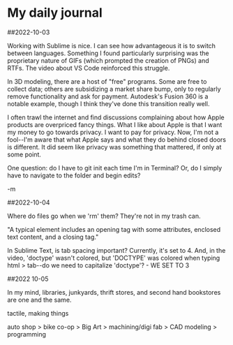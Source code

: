 # My daily journal

##2022-10-03

Working with Sublime is nice. I can see how advantageous it is to switch between languages. Something I 
found particularly surprising was the proprietary nature of GIFs (which prompted the creation of PNGs) 
and RTFs. The video about VS Code reinforced this struggle. 

In 3D modeling, there are a host of "free" programs. Some are free to collect data; others are 
subsidizing a market share bump, only to regularly remove functionality and ask for payment. Autodesk's 
Fusion 360 is a notable example, though I think they've done this transition really well. 

I often trawl the internet and find discussions complaining about how Apple products are overpriced 
fancy things. What I like about Apple is that I want my money to go towards privacy. I want to pay for 
privacy. Now, I'm not a fool--I'm aware that what Apple says and what they do behind closed doors is 
different. It did seem like privacy was something that mattered, if only at some point. 

One question: do I have to git init each time I'm in Terminal? Or, do I simply have to navigate to the 
folder and begin edits?


-m


##2022-10-04

Where do files go when we 'rm' them? They're not in my trash can. 

"A typical element includes an opening tag with some attributes, enclosed text content, and a 
closing tag."

In Sublime Text, is tab spacing important? Currently, it's set to 4. And, in the video, 
'doctype' wasn't colored, but 'DOCTYPE' was colored when typing html > tab--do we need to 
capitalize 'doctype'? - WE SET TO 3

##2022 10-05

In my mind, libraries, junkyards, thrift stores, and second hand 
bookstores are one and the same. 

tactile, making things

auto shop > bike co-op > Big Art > machining/digi fab > CAD modeling > 
programming

